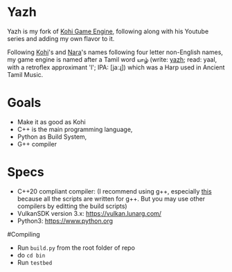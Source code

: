# Yazh
Yazh is my fork of [Kohi Game Engine](https://github.com/travisvroman/kohi), following along with his Youtube series and adding my own flavor to it.

Following [Kohi](https://github.com/travisvroman/kohi)'s and [Nara](https://github.com/Eearslya/Nara)'s names following four letter non-English names, my game engine is named after a Tamil word யாழ்  (write: [yazh](https://en.wikipedia.org/wiki/Yazh); read: yaal, with a retroflex approximant 'l'; IPA: [jaːɻ]) which was a Harp used in Ancient Tamil Music.

# Goals
- Make it as good as Kohi
- C++ is the main programming language,
- Python as Build System,
- G++ compiler

# Specs
- C++20 compliant compiler: (I recommend using g++, especially [this](https://sourceforge.net/projects/mingw-w64/) because all the scripts are written for g++. But you may use other compilers by editting the build scripts)
- VulkanSDK version 3.x: https://vulkan.lunarg.com/
- Python3: https://www.python.org

#Compiling
- Run `build.py` from the root folder of repo
- do `cd bin`
- Run `testbed`